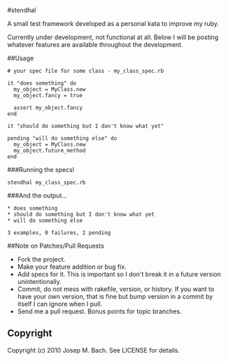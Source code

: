 #stendhal

A small test framework developed as a personal kata to improve my ruby.

Currently under development, not functional at all. Below I will be posting
whatever features are available throughout the development.

##Usage

    # your spec file for some class - my_class_spec.rb

    it "does something" do
      my_object = MyClass.new
      my_object.fancy = true

      assert my_object.fancy
    end

    it "should do something but I don't know what yet"

    pending "will do something else" do
      my_object = MyClass.new
      my_object.future_method
    end

###Running the specs!

    stendhal my_class_spec.rb

###And the output...

    * does something
    * should do something but I don't know what yet
    * will do something else

    3 examples, 0 failures, 2 pending

##Note on Patches/Pull Requests
 
* Fork the project.
* Make your feature addition or bug fix.
* Add specs for it. This is important so I don't break it in a
  future version unintentionally.
* Commit, do not mess with rakefile, version, or history.
  If you want to have your own version, that is fine but bump version
  in a commit by itself I can ignore when I pull.
* Send me a pull request. Bonus points for topic branches.

## Copyright

Copyright (c) 2010 Josep M. Bach. See LICENSE for details.
